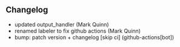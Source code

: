 ## Changelog

- updated output_handler (Mark Quinn)
- renamed labeler to fix github actions (Mark Quinn)
- bump: patch version + changelog [skip ci] (github-actions[bot])